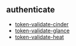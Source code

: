 
## authenticate
- [token-validate-cinder](https://godleon.github.io/osp_test_results/0.2.74/authenticate/token-validate-cinder.html)
- [token-validate-glance](https://godleon.github.io/osp_test_results/0.2.74/authenticate/token-validate-glance.html)
- [token-validate-heat](https://godleon.github.io/osp_test_results/0.2.74/authenticate/token-validate-heat.html)

